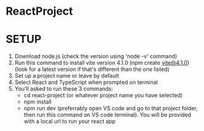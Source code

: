 # ReactProject 
# SETUP

1. Download node.js (check the version using 'node -v' command)
2. Run this command to install vite version 4.1.0 (npm create vite@4.1.0) (look for a latest version if that's different than the one listed)
3. Set up a project name or leave by default
4. Select React and TypeScript when prompted on terminal
5. You'll asked to run these 3 commands:
    * cd react-project (or whatever project name you have selected)
    * npm install
    * npm run dev (preferrably open VS code and go to that project folder, then run this          command on VS code terminal). You will be provided with a local url to run your react       app


